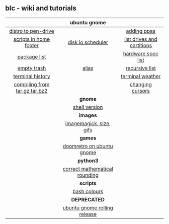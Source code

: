## blc - wiki and tutorials


|  | ubuntu gnome |  |
| :----------------------: | :----------------------: | :----------------------: |
| [distro to pen-drive](https://github.com/brandleesee/blc/wiki/Distro-to-Pen-Drive) | | [adding ppas](https://github.com/brandleesee/blc/wiki/Ubuntu-Adding-PPAs) |
| [scripts in home folder](https://github.com/brandleesee/blc/wiki/Scripts-in-Home-Folder) | [disk io scheduler](https://github.com/brandleesee/blc/wiki/Ubuntu-Disk-IO-Scheduler) | [list drives and partitions](https://github.com/brandleesee/blc/wiki/List-drives-&-partitions) |
| [package list](https://github.com/brandleesee/blc/wiki/Ubuntu-Package-List) |  | [hardware spec list](https://github.com/brandleesee/blc/wiki/Laptop-Hardware-Specs) |
| [empty trash](https://github.com/brandleesee/blc/wiki/Ubuntu-Empty-Trash) | [alias](https://github.com/brandleesee/blc/wiki/Alias) | [recursive list](https://github.com/brandleesee/blc/wiki/list-recursively-a-directory) |
| [terminal history](https://github.com/brandleesee/blc/wiki/Ubuntu-Terminal-History) |  | [terminal weather](https://github.com/brandleesee/blc/wiki/Weather-in-Terminal) |
| [compiling from tar.gz tar.bz2](https://github.com/brandleesee/blc/wiki/Ubuntu-Compiling-from-tar.gz---tar.bz2) |  | [changing cursors](https://github.com/brandleesee/blc/wiki/Ubuntu-Changing-Cursors) |
|  | **gnome** |  |
|  | [shell version](https://github.com/brandleesee/blc/wiki/Gnome-Shell-Version) |  |
|  | **images** |  |
|  | [imagemagick, size, gifs ](https://github.com/brandleesee/blc/wiki/ImageMagick,-Resize,-GIFs) |  |
|  | **games** |  |
|  | [doomretro on ubuntu gnome](https://github.com/brandleesee/blc/wiki/DoomRetro-on-Ubuntu-Gnome-16.04-x64) |  |
|  | **python3** |  |
|  | [correct mathematical rounding](https://github.com/brandleesee/blc/wiki/Python3---Correct-MATHEMATICAL-Rounding) |  |
|  | **scripts** |  |
|  | [bash colours](https://github.com/brandleesee/blc/tree/master/scripts/colours) |  |
|  | **DEPRECATED** |  |
|  | [ubuntu gnome rolling release](https://github.com/brandleesee/blc/wiki/DEPRECATED-Ubuntu-Gnome-Rolling-Release) |  |
